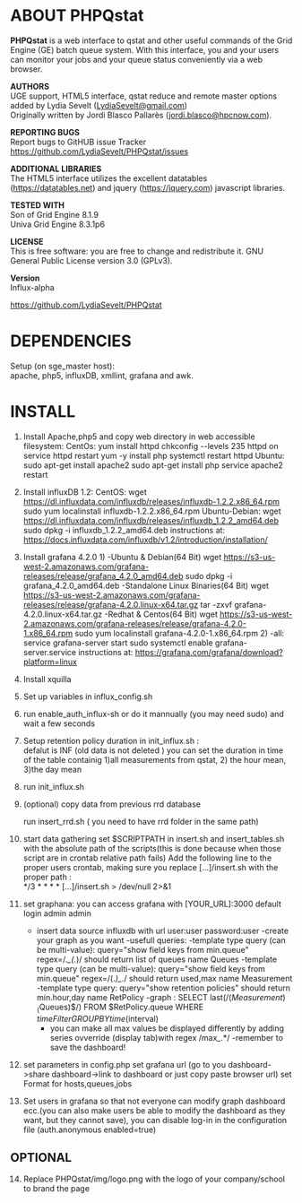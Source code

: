 ABOUT PHPQstat
==============================================
**PHPQstat** is a web interface to qstat and other useful commands of the Grid Engine (GE) batch queue system.
With this interface, you and your users can monitor your jobs and your queue status conveniently via a web browser.

**AUTHORS**  
UGE support, HTML5 interface, qstat reduce and remote master options added by Lydia Sevelt (LydiaSevelt@gmail.com)  
Originally written by Jordi Blasco Pallarès (jordi.blasco@hpcnow.com).

**REPORTING BUGS**  
Report bugs to GitHUB issue Tracker https://github.com/LydiaSevelt/PHPQstat/issues

**ADDITIONAL LIBRARIES**  
The HTML5 interface utilizes the excellent datatables (https://datatables.net) and jquery (https://jquery.com) javascript libraries.  

**TESTED WITH**  
Son of Grid Engine 8.1.9  
Univa Grid Engine 8.3.1p6  

**LICENSE**  
This is free software: you are free to change and redistribute it. GNU General Public License version 3.0 (GPLv3).

**Version**  
Influx-alpha 

https://github.com/LydiaSevelt/PHPQstat



DEPENDENCIES
==============================================
Setup (on sge_master host):  
apache, php5, influxDB, xmllint, grafana and awk.

INSTALL
==============================================
1. Install Apache,php5 and copy web directory in web accessible filesystem:
	CentOs:	
		yum install httpd
		chkconfig --levels 235 httpd on
		service httpd restart
		yum -y install php
		systemctl restart httpd
	Ubuntu:
		sudo apt-get install apache2
		sudo apt-get install php
		service apache2 restart
2. Install influxDB 1.2:
	CentOS:	
		wget https://dl.influxdata.com/influxdb/releases/influxdb-1.2.2.x86_64.rpm
		sudo yum localinstall influxdb-1.2.2.x86_64.rpm
	Ubuntu-Debian:
		wget https://dl.influxdata.com/influxdb/releases/influxdb_1.2.2_amd64.deb
		sudo dpkg -i influxdb_1.2.2_amd64.deb
	instructions at:
		https://docs.influxdata.com/influxdb/v1.2/introduction/installation/
3. Install grafana 4.2.0
	1)
	-Ubuntu & Debian(64 Bit)
		wget https://s3-us-west-2.amazonaws.com/grafana-releases/release/grafana_4.2.0_amd64.deb
		sudo dpkg -i grafana_4.2.0_amd64.deb 
	-Standalone Linux Binaries(64 Bit)
		wget https://s3-us-west-2.amazonaws.com/grafana-releases/release/grafana-4.2.0.linux-x64.tar.gz
		tar -zxvf grafana-4.2.0.linux-x64.tar.gz 
	-Redhat & Centos(64 Bit)
		wget https://s3-us-west-2.amazonaws.com/grafana-releases/release/grafana-4.2.0-1.x86_64.rpm
		sudo yum localinstall grafana-4.2.0-1.x86_64.rpm
	2)
	-all:
		service grafana-server start
		sudo systemctl enable grafana-server.service
	instructions at:
		https://grafana.com/grafana/download?platform=linux
4. Install xquilla
5. Set up variables in influx_config.sh
6. run enable_auth_influx-sh or do it mannually (you may need sudo) and wait a few seconds
7. Setup retention policy duration in  init_influx.sh :  
    defalut is INF (old data is not deleted )
    you can set the duration in time of the table containig 1)all measurements from qstat,
    2) the hour mean,
    3)the day mean 
8. run init_influx.sh
9. (optional) copy data from previous rrd database
   
   run insert_rrd.sh ( you need to have rrd folder in the same path)
10. start data gathering
	set $SCRIPTPATH in insert.sh and insert_tables.sh with the absolute path of the scripts(this is done because when those script are in crontab relative path fails)
	Add the following line to the proper users crontab, making sure you replace [...]/insert.sh with the proper path :  
    */3 * * * * [...]/insert.sh > /dev/null 2>&1
11. set graphana:
	you can access grafana with [YOUR_URL]:3000
	default login admin admin
	- insert data source influxdb with url user:user password:user
	-create your graph as you want
	-usefull queries:
		-template type query (can be multi-value): query="show field keys from min.queue" regex=/.*_(.*)/	should return list of queues	name Queues
		-template type query (can be multi-value): query="show field keys from min.queue" regex=/(.*)_.*/	should return used,max		name Measurement
		-template type query: query="show retention policies"							should return min.hour,day	name RetPolicy
		-graph : SELECT last(/($Measurement)_($Queues)$/) FROM $RetPolicy.queue WHERE $timeFilter GROUP BY time($interval)
		- you can make all max values be displayed differently by adding series ovverride (display tab)with regex /max_.*/
	-remember to save the dashboard!

12. set parameters in config.php 
	set grafana url (go to you dashboard->share dashboard->link to dashboard or just copy paste browser url)
	set Format for hosts,queues,jobs
13. Set users in grafana so that not everyone can modify graph dashboard ecc.(you can also make users be able to modify the dashboard as they want, but they cannot save), you can disable log-in in the configuration file (auth.anonymous enabled=true)


  OPTIONAL
  ----------------------------------------------
14. Replace PHPQstat/img/logo.png with the logo of your company/school to brand the page 

